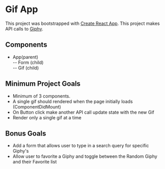 # Gif App

This project was bootstrapped with [Create React App](https://github.com/facebook/create-react-app).
This project makes API calls to [Giphy](https://giphy.com).

## Components

- App(parent)  
  -- Form (child)  
  -- Gif (child)  


## Minimum Project Goals

- Minimum of 3 components.
- A single gif should rendered when the page initially loads (ComponentDidMount)
- On Button click make another API call update state with the new Gif
- Render only a single gif at a time

## Bonus Goals

- Add a form that allows user to type in a search query for specific Giphy's
- Allow user to favorite a Giphy and toggle between the Random Giphy and their Favorite list
